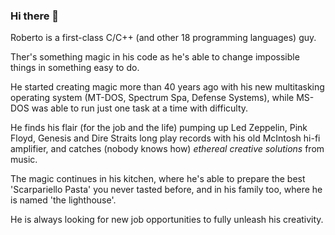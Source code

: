 ### Hi there 👋

<!--
**radiolondra/radiolondra** is a ✨ _special_ ✨ repository because its `README.md` (this file) appears on your GitHub profile.

Here are some ideas to get you started:

- 🔭 I’m currently working on ...
- 🌱 I’m currently learning ...
- 👯 I’m looking to collaborate on ...
- 🤔 I’m looking for help with ...
- 💬 Ask me about ...
- 📫 How to reach me: ...
- 😄 Pronouns: ...
- ⚡ Fun fact: ...
-->

Roberto is a first-class C/C++ (and other 18 programming languages) guy.

Ther's something magic in his code as he's able to change impossible things in something easy to do.

He started creating magic more than 40 years ago with his new multitasking operating system (MT-DOS, Spectrum Spa, Defense Systems), while MS-DOS was able to run just one task at a time with difficulty. 

He finds his flair (for the job and the life) pumping up Led Zeppelin, Pink Floyd, Genesis and Dire Straits long play records with his old McIntosh hi-fi amplifier, and catches (nobody knows how) *ethereal creative solutions* from music. 

The magic continues in his kitchen, where he's able to prepare the best 'Scarpariello Pasta' you never tasted before, and in his family too, where he is named 'the lighthouse'.

He is always looking for new job opportunities to fully unleash his creativity.
